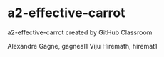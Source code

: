 # a2-effective-carrot
a2-effective-carrot created by GitHub Classroom

Alexandre Gagne, gagneal1
Viju Hiremath, hiremat1
